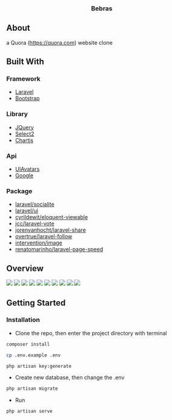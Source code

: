 <!-- PROJECT LOGO -->
<p align="center">
  <h3 align="center">Bebras</h3>
</p>

<!-- ABOUT THE PROJECT -->

## About

a Quora (https://quora.com) website clone

## Built With

### Framework

-   [Laravel](https://laravel.com)
-   [Bootstrap](https://getbootstrap.com)

### Library

-   [JQuery](https://jquery.com)
-   [Select2](https://select2.org)
-   [Chartjs](https://www.chartjs.org/)

### Api

-   [UIAvatars](https://ui-avatars.com/)
-   [Google](https://console.developers.google.com)

### Package

-   [laravel/socialite](https://github.com/laravel/socialite)
-   [laravel/ui](https://github.com/laravel/ui)
-   [cyrildewit/eloquent-viewable](https://github.com/cyrildewit/eloquent-viewable)
-   [jcc/laravel-vote](https://github.com/jcc/laravel-vote)
-   [jorenvanhocht/laravel-share](https://github.com/jorenvanhocht/laravel-share)
-   [overtrue/laravel-follow](https://github.com/overtrue/laravel-follow)
-   [intervention/image](https://github.com/Intervention/image)
-   [renatomarinho/laravel-page-speed](https://github.com/renatomarinho/laravel-page-speed)

<!-- OVERVIEW -->

## Overview

<img src="/public/img/ss/ss1.png">
<img src="/public/img/ss/ss2.png">
<img src="/public/img/ss/ss3.png">
<img src="/public/img/ss/ss4.png">
<img src="/public/img/ss/ss5.png">
<img src="/public/img/ss/ss6.png">
<img src="/public/img/ss/ss7.png">
<img src="/public/img/ss/ss8.png">
<img src="/public/img/ss/ss9.png">
<img src="/public/img/ss/ss10.png">

<!-- GETTING STARTED -->

## Getting Started

### Installation

-   Clone the repo, then enter the project directory with terminal

```sh
composer install
```

```sh
cp .env.example .env
```

```sh
php artisan key:generate
```

-   Create new database, then change the .env

```sh
php artisan migrate
```

-   Run

```sh
php artisan serve
```
